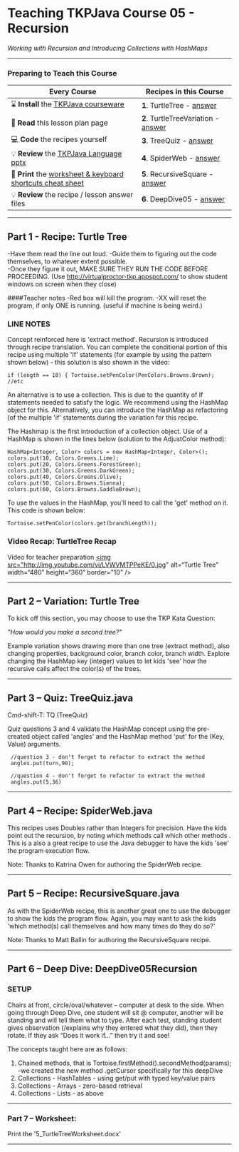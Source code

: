# Teaching TKPJava Course 05 - Recursion 


_Working with Recursion and Introducing Collections with HashMaps_
***
### Preparing to Teach this Course

| Every Course | Recipes in this Course |
|--------------------------------------------------------------|------------------------------|
| :hourglass: **Install** the [TKPJava courseware](https://github.com/TeachingKidsProgramming/TeachingKidsProgramming.Java#get-started-with-tkp) | **1**. TurtleTree - [answer](https://github.com/TeachingKidsProgramming/TeachingKidsProgramming.Source.Java/blob/master/src/main/java/org/teachingkidsprogramming/recipes/completed/section05recursion/TurtleTree.java) |
| :green_book: **Read** this lesson plan page | **2**. TurtleTreeVariation - [answer](https://github.com/TeachingKidsProgramming/TeachingKidsProgramming.Source.Java/blob/master/src/main/java/org/teachingkidsprogramming/recipes/completed/section05recursion/TurtleTreeVariation.java) |
| :computer: **Code** the recipes yourself | **3**. TreeQuiz - [answer](https://github.com/TeachingKidsProgramming/TeachingKidsProgramming.Source.Java/blob/master/src/main/java/org/teachingkidsprogramming/recipes/completed/section05recursion/TreeQuiz.java) |
| :bulb: **Review** the [TKPJava Language pptx](http://www.slideshare.net/lynnlangit/tkpjava-teaching-kids-programming-core-java-langauge-concepts) | **4**. SpiderWeb - [answer](https://github.com/TeachingKidsProgramming/TeachingKidsProgramming.Source.Java/blob/master/src/main/java/org/teachingkidsprogramming/recipes/completed/section05recursion/SpiderWeb.java) |
|:fax: **Print** the [worksheet & keyboard shortcuts cheat sheet ](https://www.dropbox.com/s/9qwbv48p8lmx4nj/TKP-Worksheets.zip?dl=0) | **5**. RecursiveSquare - [answer](https://github.com/TeachingKidsProgramming/TeachingKidsProgramming.Source.Java/blob/master/src/main/java/org/teachingkidsprogramming/recipes/completed/section05recursion/RecursiveSquare.java) |
| :bulb: **Review** the recipe / lesson answer files | **6**. DeepDive05 - [answer](https://github.com/TeachingKidsProgramming/TeachingKidsProgramming.Source.Java/blob/master/src/main/java/org/teachingkidsprogramming/recipes/completed/section05recursion/DeepDive05Recursion.java) |


***    
## Part 1 - **Recipe: Turtle Tree**
-Have them read the line out loud.
-Guide them to figuring out the code themselves, to whatever extent possible.  
-Once they figure it out, MAKE SURE THEY RUN THE CODE BEFORE PROCEEDING. (Use http://virtualproctor-tkp.appspot.com/  to show student windows on screen when they close)

####Teacher notes
-Red box will kill the program. 
-XX will reset the program, if only ONE is running. (useful if machine is being weird.)

### LINE NOTES
Concept reinforced here is 'extract method'.  Recursion is introduced through recipe translation. You can complete the conditional portion of this recipe using multiple 'If' statements (for example by using the pattern shown below) - this solution is also shown in the video:

	if (length == 10) { Tortoise.setPenColor(PenColors.Browns.Brown); //etc

An alternative is to use a collection.  This is due to the quantity of If statements needed to satisfy the logic.  We recommend using the HashMap object for this.  Alternatively, you can introduce the HashMap as refactoring (of the multiple 'if' statements during the variation for this recipe.

The Hashmap is the first introduction of a collection object.   Use of a HashMap is shown in the lines below (solution to the AdjustColor method):

    HashMap<Integer, Color> colors = new HashMap<Integer, Color>();
    colors.put(10, Colors.Greens.Lime);
    colors.put(20, Colors.Greens.ForestGreen);
    colors.put(30, Colors.Greens.DarkGreen);
    colors.put(40, Colors.Greens.Olive);
    colors.put(50, Colors.Browns.Sienna);
    colors.put(60, Colors.Browns.SaddleBrown);
    
To use the values in the HashMap, you'll need to call the 'get' method on it.  This code is shown below:

    Tortoise.setPenColor(colors.get(branchLength));

### Video Recap: TurtleTree Recap
Video for teacher preparation
<a href="http://www.youtube.com/watch?feature=player_embedded&v=LVWVMTPPeKE" target="_blank"><img src="http://img.youtube.com/vi/LVWVMTPPeKE/0.jpg" alt=“Turtle Tree” width=“480” height=“360” border="10" /></a>

***
## Part 2 – Variation: Turtle Tree
To kick off this section, you may choose to use the TKP Kata Question:

_"How would you make a second tree?"_

Example variation shows drawing more than one tree (extract method), also changing properties, background color, branch color, branch width.  Explore changing the HashMap key (integer) values to let kids 'see' how the recursive calls affect the color(s) of the trees.

***
## Part 3 – Quiz: TreeQuiz.java 

Cmd-shift-T: TQ (TreeQuiz)

Quiz questions 3 and 4 validate the HashMap concept using the pre-created object called 'angles' and the HashMap method 'put' for the (Key, Value) arguments.
    
     //question 3 - don't forget to refactor to extract the method
     angles.put(turn,90);
     
     //question 4 - don't forget to refactor to extract the method
     angles.put(5,36)
***
## Part 4 – Recipe: SpiderWeb.java 
This recipes uses Doubles rather than Integers for precision.  Have the kids point out the recursion, by noting which methods call which other methods .  This is a also a great recipe to use the Java debugger to have the kids 'see' the program execution flow.

Note: Thanks to Katrina Owen for authoring the SpiderWeb recipe.

***
## Part 5 – Recipe: RecursiveSquare.java 
As with the SpiderWeb recipe, this is another great one to use the debugger to show the kids the program flow.  Again, you may want to ask the kids 'which method(s) call themselves and how many times do they do so?'

Note: Thanks to Matt Ballin for authoring the RecursiveSquare recipe.

***

## Part 6 – Deep Dive: DeepDive05Recursion

### SETUP
Chairs at front, circle/oval/whatever – computer at desk to the side.
When going through Deep Dive, one student will sit @ computer, another will be standing and will tell them what to type.
After each test, standing student gives observation (/explains why they entered what they did), then they rotate.
If they ask “Does it work if…” then try it and see!

The concepts taught here are as follows:
1) Chained methods, that is Tortoise.firstMethod().secondMethod(params);
-we created the new method .getCursor specifically for this deepDive
2) Collections - HashTables - using get/put with typed key/value pairs
3) Collections - Arrays - zero-based retrieval
4) Collections - Lists - as above
***
### Part 7 – Worksheet: 

Print the '5_TurtleTreeWorksheet.docx'
***


